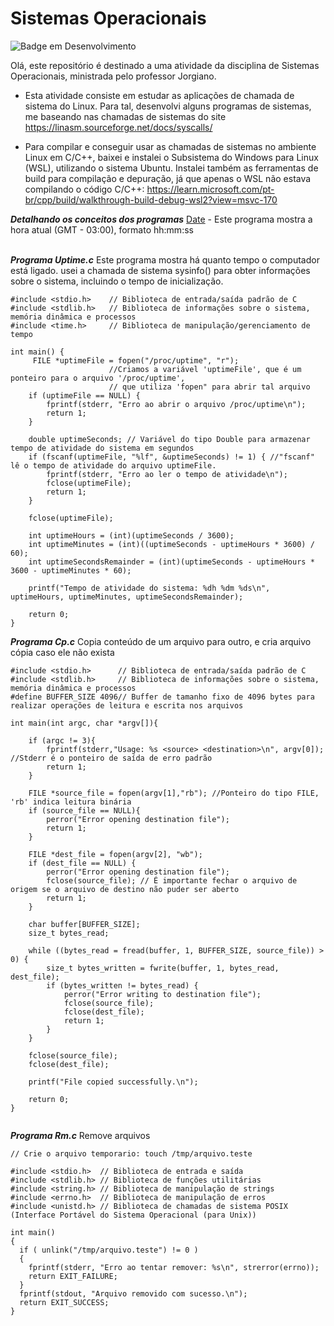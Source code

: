 
# Sistemas Operacionais 
![Badge em Desenvolvimento](http://img.shields.io/static/v1?label=STATUS&message=EM%20DESENVOLVIMENTO&color=GREEN&style=for-the-badge)


Olá, este repositório é destinado a uma atividade da disciplina de Sistemas Operacionais, ministrada pelo professor Jorgiano. 

- Esta atividade consiste em estudar as aplicações de chamada de sistema do Linux. Para tal, desenvolvi alguns programas de sistemas, me baseando nas chamadas de sistemas do site https://linasm.sourceforge.net/docs/syscalls/

- Para compilar e conseguir usar as chamadas de sistemas no ambiente Linux em C/C++, baixei e instalei o Subsistema do Windows para Linux (WSL), utilizando o sistema Ubuntu. Instalei também as ferramentas de build para compilação e depuração, já que apenas o WSL não estava compilando o código C/C++: https://learn.microsoft.com/pt-br/cpp/build/walkthrough-build-debug-wsl2?view=msvc-170

***Detalhando os conceitos dos programas***
[Date](https://github.com/Sara-Xavier/Sistemas_Operacionais/blob/main/Programas/Date.C) - Este programa mostra a hora atual (GMT - 03:00), formato hh:mm:ss <br><br>



***Programa Uptime.c***
Este programa mostra há quanto tempo o computador está ligado. usei a chamada de sistema sysinfo() para obter informações sobre o sistema, incluindo o tempo de inicialização.

```
#include <stdio.h>    // Biblioteca de entrada/saída padrão de C
#include <stdlib.h>   // Biblioteca de informações sobre o sistema, memória dinâmica e processos
#include <time.h>     // Biblioteca de manipulação/gerenciamento de tempo

int main() {
     FILE *uptimeFile = fopen("/proc/uptime", "r"); 
                      //Criamos a variável 'uptimeFile', que é um ponteiro para o arquivo '/proc/uptime', 
                      // que utiliza 'fopen" para abrir tal arquivo
    if (uptimeFile == NULL) {
        fprintf(stderr, "Erro ao abrir o arquivo /proc/uptime\n");
        return 1;
    }

    double uptimeSeconds; // Variável do tipo Double para armazenar tempo de atividade do sistema em segundos
    if (fscanf(uptimeFile, "%lf", &uptimeSeconds) != 1) { //"fscanf" lê o tempo de atividade do arquivo uptimeFile.
        fprintf(stderr, "Erro ao ler o tempo de atividade\n");
        fclose(uptimeFile);
        return 1;
    }

    fclose(uptimeFile);

    int uptimeHours = (int)(uptimeSeconds / 3600);
    int uptimeMinutes = (int)((uptimeSeconds - uptimeHours * 3600) / 60);
    int uptimeSecondsRemainder = (int)(uptimeSeconds - uptimeHours * 3600 - uptimeMinutes * 60);

    printf("Tempo de atividade do sistema: %dh %dm %ds\n", uptimeHours, uptimeMinutes, uptimeSecondsRemainder);

    return 0;
}
```



***Programa Cp.c***
Copia conteúdo de um arquivo para outro, e cria arquivo cópia caso ele não exista

```
#include <stdio.h>      // Biblioteca de entrada/saída padrão de C
#include <stdlib.h>     // Biblioteca de informações sobre o sistema, memória dinâmica e processos
#define BUFFER_SIZE 4096// Buffer de tamanho fixo de 4096 bytes para realizar operações de leitura e escrita nos arquivos

int main(int argc, char *argv[]){
    
    if (argc != 3){
        fprintf(stderr,"Usage: %s <source> <destination>\n", argv[0]); //Stderr é o ponteiro de saída de erro padrão 
        return 1;
    }

    FILE *source_file = fopen(argv[1],"rb"); //Ponteiro do tipo FILE, 'rb' indica leitura binária
    if (source_file == NULL){
        perror("Error opening destination file");
        return 1;
    }

    FILE *dest_file = fopen(argv[2], "wb");
    if (dest_file == NULL) {
        perror("Error opening destination file");
        fclose(source_file); // É importante fechar o arquivo de origem se o arquivo de destino não puder ser aberto
        return 1;
    }

    char buffer[BUFFER_SIZE];
    size_t bytes_read;

    while ((bytes_read = fread(buffer, 1, BUFFER_SIZE, source_file)) > 0) {
        size_t bytes_written = fwrite(buffer, 1, bytes_read, dest_file);
        if (bytes_written != bytes_read) {
            perror("Error writing to destination file");
            fclose(source_file);
            fclose(dest_file);
            return 1;
        }
    }

    fclose(source_file);
    fclose(dest_file);
    
    printf("File copied successfully.\n");

    return 0;
}


```


***Programa Rm.c***
Remove arquivos

```
// Crie o arquivo temporario: touch /tmp/arquivo.teste

#include <stdio.h>  // Biblioteca de entrada e saída
#include <stdlib.h> // Biblioteca de funções utilitárias
#include <string.h> // Biblioteca de manipulação de strings
#include <errno.h>  // Biblioteca de manipulação de erros
#include <unistd.h> // Biblioteca de chamadas de sistema POSIX (Interface Portável do Sistema Operacional (para Unix))

int main()
{
  if ( unlink("/tmp/arquivo.teste") != 0 )
  {
    fprintf(stderr, "Erro ao tentar remover: %s\n", strerror(errno));
    return EXIT_FAILURE;
  }
  fprintf(stdout, "Arquivo removido com sucesso.\n");
  return EXIT_SUCCESS;
}
```